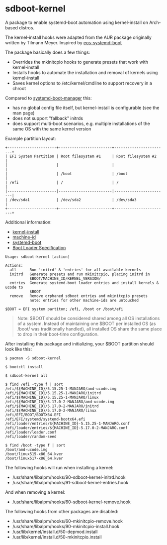 # sdboot-kernel
A package to enable systemd-boot automation using kernel-install on Arch-based distros.

The kernel-install hooks were adapted from the AUR package originally written by Tilmann Meyer. Inspired by [eos-systemd-boot](https://gitlab.com/dalto.8/eos-systemd-boot)

The package basically does a few things:
- Overrides the mkinitcpio hooks to generate presets that work with kernel-install
- Installs hooks to automate the installation and removal of kernels using kernel-install
- Saves kernel options to /etc/kernel/cmdline to support recovery in a chroot

Compared to [systemd-boot-manager](https://gitlab.com/dalto.8/systemd-boot-manager) this:
- has no global config file itself, but kernel-install is configurable (see the man page)
- does not support "fallback" initrds
- does support multi-boot scenarios, e.g. multiple installations of the same OS with the same kernel version

Example partition layout:
```
+----------------------+------------------------+------------------------+
| EFI System Partition | Root filesystem #1     | Root filesystem #2     |
|                      |                        |                        |
|                      | /boot                  | /boot                  |
| /efi                 | /                      | /                      |
|----------------------|------------------------|------------------------|
| /dev/sda1            | /dev/sda2              | /dev/sda3              |
+----------------------+------------------------+------------------------+
```

Additional information:
- [kernel-install](https://man.archlinux.org/man/kernel-install.8.en)
- [machine-id](https://man.archlinux.org/man/machine-id.5)
- [systemd-boot](https://man.archlinux.org/man/systemd-boot.7)
- [Boot Loader Specification](https://systemd.io/BOOT_LOADER_SPECIFICATION)

```
Usage: sdboot-kernel [action]

Actions:
  all      Run 'initrd' & 'entries' for all available kernels
  initrd   Generate presets and run mkinitcpio, placing initrd in
           $BOOT/MACHINE_ID/KERNEL_VERSION/
  entries  Generate systemd-boot loader entries and install kernels & ucode to
           $BOOT
  remove   Remove orphaned sdboot entries and mkinitcpio presets
           note: entries for other machine-ids are untouched

$BOOT = EFI system partiton; /efi, /boot or /boot/efi
```

> Note: $BOOT should be considered shared among all OS installations of a
> system. Instead of maintaining one $BOOT per installed OS (as /boot/ was
> traditionally handled), all installed OS share the same place to drop in
> their boot-time configuration.

After installing this package and initializing, your $BOOT partition should look like this:
```
$ pacman -S sdboot-kernel

$ bootctl install

$ sdboot-kernel all

$ find /efi -type f | sort
/efi/${MACHINE_ID}/5.15.25-1-MANJARO/amd-ucode.img
/efi/${MACHINE_ID}/5.15.25-1-MANJARO/initrd
/efi/${MACHINE_ID}/5.15.25-1-MANJARO/linux
/efi/${MACHINE_ID}/5.17.0-2-MANJARO/amd-ucode.img
/efi/${MACHINE_ID}/5.17.0-2-MANJARO/initrd
/efi/${MACHINE_ID}/5.17.0-2-MANJARO/linux
/efi/EFI/BOOT/BOOTX64.EFI
/efi/EFI/systemd/systemd-bootx64.efi
/efi/loader/entries/${MACHINE_ID}-5.15.25-1-MANJARO.conf
/efi/loader/entries/${MACHINE_ID}-5.17.0-2-MANJARO.conf
/efi/loader/loader.conf
/efi/loader/random-seed

$ find /boot -type f | sort
/boot/amd-ucode.img
/boot/linux515-x86_64.kver
/boot/linux517-x86_64.kver
```

The following hooks will run when installing a kernel:
- /usr/share/libalpm/hooks/90-sdboot-kernel-initrd.hook
- /usr/share/libalpm/hooks/91-sdboot-kernel-entries.hook

And when removing a kernel:
- /usr/share/libalpm/hooks/60-sdboot-kernel-remove.hook

The following hooks from other packages are disabled:
- /usr/share/libalpm/hooks/60-mkinitcpio-remove.hook
- /usr/share/libalpm/hooks/90-mkinitcpio-install.hook
- /usr/lib/kernel/install.d/50-depmod.install
- /usr/lib/kernel/install.d/50-mkinitcpio.install
